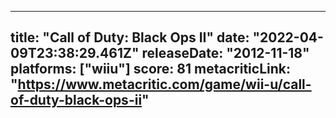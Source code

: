 
---
title: "Call of Duty: Black Ops II"
date: "2022-04-09T23:38:29.461Z"
releaseDate: "2012-11-18"
platforms: ["wiiu"]
score: 81
metacriticLink: "https://www.metacritic.com/game/wii-u/call-of-duty-black-ops-ii"
---

